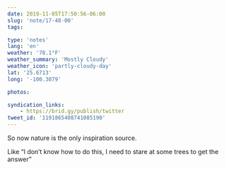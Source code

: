 ```yaml
---
date: 2019-11-05T17:50:56-06:00
slug: 'note/17-48-00'
tags:

type: 'notes'
lang: 'en'
weather: '78.1°F'
weather_summary: 'Mostly Cloudy'
weather_icon: 'partly-cloudy-day'
lat: '25.6713'
long: '-100.3079'

photos:

syndication_links:
    - https://brid.gy/publish/twitter
tweet_id: '1191865408741085190'
---
```

So now nature is the only inspiration source.

Like “I don’t know how to do this, I need to stare at some trees to get the answer”
